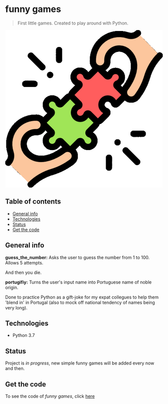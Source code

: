# funny games
> First little games. Created to play around with Python.

![puzzle](/images/puzzle.gif)

## Table of contents
* [General info](#general-info)
* [Technologies](#technologies)
* [Status](#status)
* [Get the code](#get-the-code)

## General info
**guess_the_number:** Asks the user to guess the number from 1 to 100. Allows 5 attempts. 

And then you die.

**portugifiy:** Turns the user's input name into Portuguese name of noble origin. 

Done to practice Python as a gift-joke for my expat collegues to help them 'blend in' in Portugal (also to mock off national tendency of names being very long).

## Technologies
* Python 3.7

## Status
Project is _in progress_, new simple funny games will be added every now and then.

## Get the code
To see the code of _funny games_, click [here](https://github.com/Malwoiniak/funny-games)
